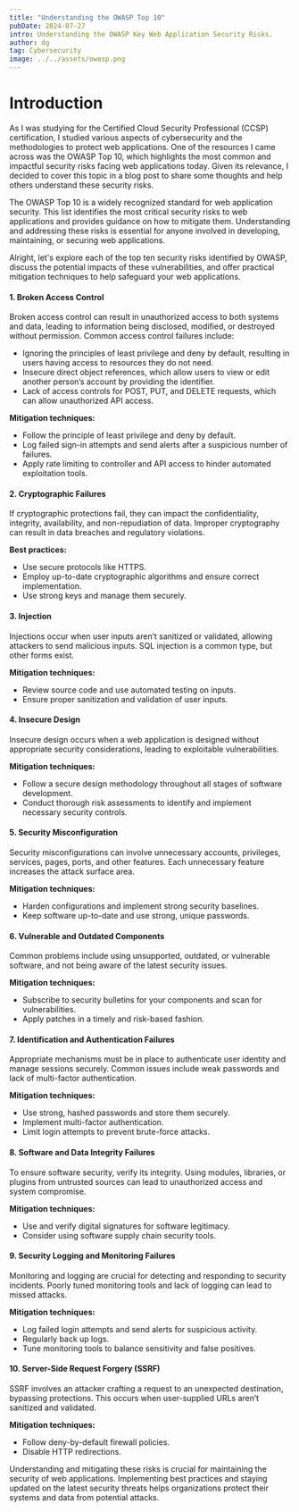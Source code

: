 ```yaml
---
title: "Understanding the OWASP Top 10"
pubDate: 2024-07-27
intro: Understanding the OWASP Key Web Application Security Risks.
author: dg
tag: Cybersecurity
image: ../../assets/owasp.png
---
```


# Introduction

As I was studying for the Certified Cloud Security Professional (CCSP) certification, I studied various aspects of cybersecurity and the methodologies to protect web applications. One of the resources I came across was the OWASP Top 10, which highlights the most common and impactful security risks facing web applications today. Given its relevance, I decided to cover this topic in a blog post to share some thoughts and help others understand these security risks.

The OWASP Top 10 is a widely recognized standard for web application security. This list identifies the most critical security risks to web applications and provides guidance on how to mitigate them. Understanding and addressing these risks is essential for anyone involved in developing, maintaining, or securing web applications.

Alright, let's explore each of the top ten security risks identified by OWASP, discuss the potential impacts of these vulnerabilities, and offer practical mitigation techniques to help safeguard your web applications.

#### 1. Broken Access Control

Broken access control can result in unauthorized access to both systems and data, leading to information being disclosed, modified, or destroyed without permission. Common access control failures include:

- Ignoring the principles of least privilege and deny by default, resulting in users having access to resources they do not need.
- Insecure direct object references, which allow users to view or edit another person’s account by providing the identifier.
- Lack of access controls for POST, PUT, and DELETE requests, which can allow unauthorized API access.

**Mitigation techniques:**

- Follow the principle of least privilege and deny by default.
- Log failed sign-in attempts and send alerts after a suspicious number of failures.
- Apply rate limiting to controller and API access to hinder automated exploitation tools.

#### 2. Cryptographic Failures

If cryptographic protections fail, they can impact the confidentiality, integrity, availability, and non-repudiation of data. Improper cryptography can result in data breaches and regulatory violations.

**Best practices:**

- Use secure protocols like HTTPS.
- Employ up-to-date cryptographic algorithms and ensure correct implementation.
- Use strong keys and manage them securely.

#### 3. Injection

Injections occur when user inputs aren’t sanitized or validated, allowing attackers to send malicious inputs. SQL injection is a common type, but other forms exist.

**Mitigation techniques:**

- Review source code and use automated testing on inputs.
- Ensure proper sanitization and validation of user inputs.

#### 4. Insecure Design

Insecure design occurs when a web application is designed without appropriate security considerations, leading to exploitable vulnerabilities.

**Mitigation techniques:**

- Follow a secure design methodology throughout all stages of software development.
- Conduct thorough risk assessments to identify and implement necessary security controls.

#### 5. Security Misconfiguration

Security misconfigurations can involve unnecessary accounts, privileges, services, pages, ports, and other features. Each unnecessary feature increases the attack surface area.

**Mitigation techniques:**

- Harden configurations and implement strong security baselines.
- Keep software up-to-date and use strong, unique passwords.

#### 6. Vulnerable and Outdated Components

Common problems include using unsupported, outdated, or vulnerable software, and not being aware of the latest security issues.

**Mitigation techniques:**

- Subscribe to security bulletins for your components and scan for vulnerabilities.
- Apply patches in a timely and risk-based fashion.

#### 7. Identification and Authentication Failures

Appropriate mechanisms must be in place to authenticate user identity and manage sessions securely. Common issues include weak passwords and lack of multi-factor authentication.

**Mitigation techniques:**

- Use strong, hashed passwords and store them securely.
- Implement multi-factor authentication.
- Limit login attempts to prevent brute-force attacks.

#### 8. Software and Data Integrity Failures

To ensure software security, verify its integrity. Using modules, libraries, or plugins from untrusted sources can lead to unauthorized access and system compromise.

**Mitigation techniques:**

- Use and verify digital signatures for software legitimacy.
- Consider using software supply chain security tools.

#### 9. Security Logging and Monitoring Failures

Monitoring and logging are crucial for detecting and responding to security incidents. Poorly tuned monitoring tools and lack of logging can lead to missed attacks.

**Mitigation techniques:**

- Log failed login attempts and send alerts for suspicious activity.
- Regularly back up logs.
- Tune monitoring tools to balance sensitivity and false positives.

#### 10. Server-Side Request Forgery (SSRF)

SSRF involves an attacker crafting a request to an unexpected destination, bypassing protections. This occurs when user-supplied URLs aren’t sanitized and validated.

**Mitigation techniques:**

- Follow deny-by-default firewall policies.
- Disable HTTP redirections.

Understanding and mitigating these risks is crucial for maintaining the security of web applications. Implementing best practices and staying updated on the latest security threats helps organizations protect their systems and data from potential attacks.
